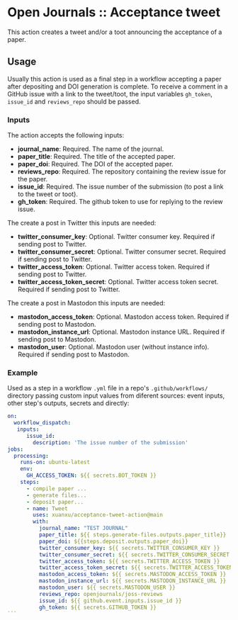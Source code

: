 # Open Journals :: Acceptance tweet

This action creates a tweet and/or a toot announcing the acceptance of a paper.

## Usage

Usually this action is used as a final step in a workflow accepting a paper after depositing and DOI generation is complete.
To receive a comment in a GitHub issue with a link to the tweet/toot, the input variables `gh_token`, `issue_id` and `reviews_repo` should be passed.

### Inputs

The action accepts the following inputs:

- **journal_name**: Required. The name of the journal.
- **paper_title**: Required. The title of the accepted paper.
- **paper_doi**: Required. The DOI of the accepted paper.
- **reviews_repo**: Required. The repository containing the review issue for the paper.
- **issue_id**: Required. The issue number of the submission (to post a link to the tweet or toot).
- **gh_token**: Required. The github token to use for replying to the review issue.

The create a post in Twitter this inputs are needed:

- **twitter_consumer_key**: Optional. Twitter consumer key. Required if sending post to Twitter.
- **twitter_consumer_secret**: Optional. Twitter consumer secret. Required if sending post to Twitter.
- **twitter_access_token**: Optional. Twitter access token. Required if sending post to Twitter.
- **twitter_access_token_secret**: Optional. Twitter access token secret. Required if sending post to Twitter.

The create a post in Mastodon this inputs are needed:

- **mastodon_access_token**: Optional. Mastodon access token. Required if sending post to Mastodon.
- **mastodon_instance_url**: Optional. Mastodon instance URL. Required if sending post to Mastodon.
- **mastodon_user**: Optional. Mastodon user (without instance info). Required if sending post to Mastodon.


### Example

Used as a step in a workflow `.yml` file in a repo's `.github/workflows/` directory passing custom input values from diferent sources: event inputs, other step's outputs, secrets and directly:

````yaml
on:
  workflow_dispatch:
   inputs:
      issue_id:
        description: 'The issue number of the submission'
jobs:
  processing:
    runs-on: ubuntu-latest
    env:
      GH_ACCESS_TOKEN: ${{ secrets.BOT_TOKEN }}
    steps:
      - compile paper ...
      - generate files...
      - deposit paper...
      - name: Tweet
        uses: xuanxu/acceptance-tweet-action@main
        with:
          journal_name: "TEST JOURNAL"
          paper_title: ${{ steps.generate-files.outputs.paper_title}}
          paper_doi: ${{steps.deposit.outputs.paper_doi}}
          twitter_consumer_key: ${{ secrets.TWITTER_CONSUMER_KEY }}
          twitter_consumer_secret: ${{ secrets.TWITTER_CONSUMER_SECRET }}
          twitter_access_token: ${{ secrets.TWITTER_ACCESS_TOKEN }}
          twitter_access_token_secret: ${{ secrets.TWITTER_ACCESS_TOKEN_SECRET }}
          mastodon_access_token: ${{ secrets.MASTODON_ACCESS_TOKEN }}
          mastodon_instance_url: ${{ secrets.MASTODON_INSTANCE_URL }}
          mastodon_user: ${{ secrets.MASTODON_USER }}
          reviews_repo: openjournals/joss-reviews
          issue_id: ${{ github.event.inputs.issue_id }}
          gh_token: ${{ secrets.GITHUB_TOKEN }}
```

